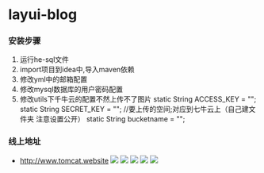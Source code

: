 # layui-blog
### 安装步骤
1. 运行he-sql文件
2. import项目到idea中,导入maven依赖
3. 修改yml中的邮箱配置
4. 修改mysql数据库的用户密码配置
5. 修改utils下千牛云的配置不然上传不了图片
static String ACCESS_KEY = "";
static String SECRET_KEY = "";
//要上传的空间;对应到七牛云上（自己建文件夹 注意设置公开）
static String bucketname = "";
### 线上地址  
- http://www.tomcat.website
![](http://q9hljz6bo.bkt.clouddn.com/D%7B641J%7DXR%25H9APYS%7B%7D2MX4L.png)
![](http://q9hljz6bo.bkt.clouddn.com/JWA~%7BB6AHDFV4N%5BETP%7B%282%244.png)
![](http://q9hljz6bo.bkt.clouddn.com/R%25HE4%24N%5D%7D%28D6C8%29R%5D%7B%405K67.png)
![](http://q9hljz6bo.bkt.clouddn.com/U~9DWCIE%24A0P7V%408%290%5BVQJH.png)
![](http://q9hljz6bo.bkt.clouddn.com/WDQVT6MYY%256WE~TBH16D%28%7BF.png)


